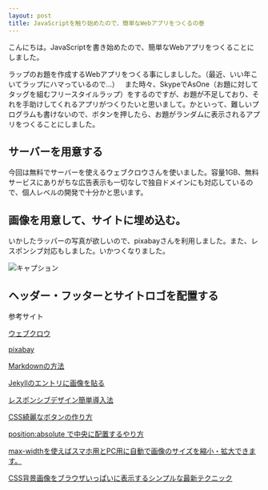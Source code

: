 ```yaml
---
layout: post
title: JavaScriptを触り始めたので、簡単なWebアプリをつくるの巻
---
```

こんにちは。JavaScriptを書き始めたので、簡単なWebアプリをつくることにしました。

ラップのお題を作成するWebアプリをつくる事にしましした。（最近、いい年こいてラップにハマっているので...）  
また時々、SkypeでAsOne（お題に対してタッグを組むフリースタイルラップ）をするのですが、お題が不足しており、それを手助けしてくれるアプリがつくりたいと思いまして。かといって、難しいプログラムも書けないので、ボタンを押したら、お題がランダムに表示されるアプリをつくることにしました。

## サーバーを用意する
今回は無料でサーバーを使えるウェブクロウさんを使いました。容量1GB、無料サービスにありがちな広告表示も一切なしで独自ドメインにも対応しているので、個人レベルの開発で十分かと思います。

## 画像を用意して、サイトに埋め込む。
いかしたラッパーの写真が欲しいので、pixabayさんを利用しました。また、レスポンシブ対応もしました。いかつくなりました。

![キャプション](https://14ta98.github.io/blog.github.io/images/main_visual.jpg)  

## ヘッダー・フッターとサイトロゴを配置する

参考サイト

[ウェブクロウ](http://www.webcrow.jp/)  

[pixabay](https://pixabay.com/ja/accounts/login/)

[Markdownの方法](http://niisi.hatenablog.jp/entry/2016/01/20/020000)

[Jekyllのエントリに画像を貼る](http://takezoe.hatenablog.com/entry/20140629/p1)

[レスポンシブデザイン簡単導入法](https://seopack.jp/internal-seo/smartphone/responsive-web-design-viewport-media-queries.php)

[CSS綺麗なボタンの作り方](http://www.hp-stylelink.com/news/2013/07/20130717.php)

[position:absolute で中央に配置するやり方](http://youknow.jp/web/css-position)

[max-widthを使えばスマホ用とPC用に自動で画像のサイズを縮小・拡大できます。](https://number333.org/2013/01/25/max-width/)

[CSS背景画像をブラウザいっぱいに表示するシンプルな最新テクニック](http://coliss.com/articles/build-websites/operation/css/css-responsive-full-background-image-by-sixrevisions.html)  
